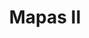 ---
title: Mapas II
menu:
 main:
  parent: que-es-mapas
layout: mapas-ii
weight: 2
description: La metodología utilizada en el proyecto para el fortalecimiento de los procesos estratégicos y pedagógicos de emprendimientos e industrias culturales y creativas, consistió en una serie de actividades para determinar el levantamiento de datos y de información útil dentro del proyecto
---